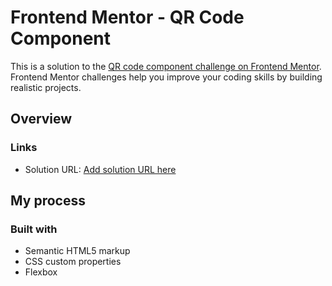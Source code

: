 # Frontend Mentor - QR Code Component

This is a solution to the [QR code component challenge on Frontend Mentor](https://www.frontendmentor.io/challenges/qr-code-component-iux_sIO_H). Frontend Mentor challenges help you improve your coding skills by building realistic projects. 

## Overview

### Links

- Solution URL: [Add solution URL here](https://your-solution-url.com)

## My process

### Built with

- Semantic HTML5 markup
- CSS custom properties
- Flexbox